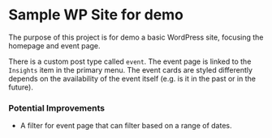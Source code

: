 # Sample WP Site for demo

The purpose of this project is for demo a basic WordPress site, focusing the homepage and event page.

There is a custom post type called `event`. The event page is linked to the `Insights` item in the primary menu. The event cards are styled differently depends on the availability of the event itself (e.g. is it in the past or in the future).

### Potential Improvements

- A filter for event page that can filter based on a range of dates.